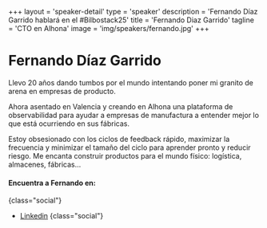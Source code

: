 +++
layout = 'speaker-detail'
type = 'speaker'
description = 'Fernando Díaz Garrido hablará en el #Bilbostack25'
title = 'Fernando Diaz Garrido'
tagline = 'CTO en Alhona'
image = 'img/speakers/fernando.jpg'
+++
# Fernando Díaz Garrido

Llevo 20 años dando tumbos por el mundo intentando poner mi granito de arena en empresas de producto.  

Ahora asentado en Valencia y creando en Alhona una plataforma de observabilidad para ayudar a empresas de manufactura a entender mejor lo que está ocurriendo en sus fábricas.  

Estoy obsesionado con los ciclos de feedback rápido, maximizar la frecuencia y minimizar el tamaño del ciclo para aprender pronto y reducir riesgo. Me encanta construir productos para el mundo físico: logística, almacenes, fábricas…

#### Encuentra a Fernando en:

{class="social"}
- [Linkedin](https://www.linkedin.com/in/fernando-diaz-garrido/)
  {class="social"}
